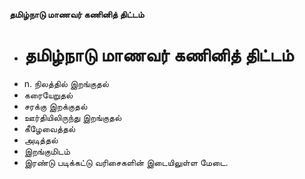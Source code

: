 **தமிழ்நாடு மாணவர் கணினித் திட்டம்**
- # தமிழ்நாடு மாணவர் கணினித் திட்டம்
- n. நிலத்தில் இறங்குதல்
- கரையேறுதல்
- சரக்கு இறக்குதல்
- ஊர்தியிலிருந்து இறங்குதல்
- கீழேவைத்தல்
- அடித்தல்
- இறங்குமிடம்
- இரண்டு படிக்கட்டு வரிசைகளின் இடையிலுள்ள மேடை.

